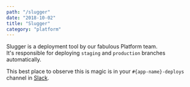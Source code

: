 ```yaml
---
path: "/slugger"
date: "2018-10-02"
title: "Slugger"
category: "platform"
---
```


Slugger is a deployment tool by our fabulous Platform team.  
It's responsible for deploying `staging` and `production` branches automatically.  

This best place to observe this is magic is in your `#{app-name}-deploys` channel in [Slack](/slack).